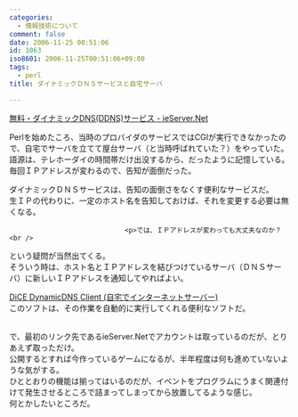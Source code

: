 ```yaml
---
categories:
  - 情報技術について
comment: false
date: 2006-11-25 00:51:06
id: 1063
iso8601: 2006-11-25T00:51:06+09:00
tags:
  - perl
title: ダイナミックＤＮＳサービスと自宅サーバ

---
```


<div class="entry-body">
                                 <p><a title="無料・ダイナミックDNS(DDNS)サービス - ieServer.Net" href="http://ieserver.net/">無料・ダイナミックDNS(DDNS)サービス - ieServer.Net</a></p>

<p>Perlを始めたころ、当時のプロバイダのサービスではCGIが実行できなかったので、自宅でサーバを立てて屋台サーバ（と当時呼ばれていた？）をやっていた。<br />
語源は、テレホーダイの時間帯だけ出没するから、だったように記憶している。<br />
毎回ＩＰアドレスが変わるので、告知が面倒だった。</p>

<p>ダイナミックＤＮＳサービスは、告知の面倒さをなくす便利なサービスだ。<br />
生ＩＰの代わりに、一定のホスト名を告知しておけば、それを変更する必要は無くなる。<br /></p>
                              
                                 <p>では、ＩＰアドレスが変わっても大丈夫なのか？<br />
という疑問が当然出てくる。<br />
そういう時は、ホスト名とＩＰアドレスを結びつけているサーバ（ＤＮＳサーバ）に新しいＩＰアドレスを通知してやればよい。</p>

<p><a title="DiCE DynamicDNS Client (自宅でインターネットサーバー)" href="http://www.hi-ho.ne.jp/yoshihiro_e/dice/">DiCE DynamicDNS Client (自宅でインターネットサーバー)</a><br />
このソフトは、その作業を自動的に実行してくれる便利なソフトだ。</p>

<p><br />
で、最初のリンク先であるieServer.Netでアカウントは取っているのだが、とりあえず取っただけ。<br />
公開するとすれば今作っているゲームになるが、半年程度は何も進めていないような気がする。<br />
ひととおりの機能は揃ってはいるのだが、イベントをプログラムにうまく関連付けて発生させるところで詰まってしまってから放置してるような感じ。<br />
何とかしたいところだ。<br /></p>
                              </div>
    	